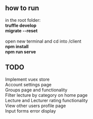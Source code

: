 ## how to run
in the root folder: 
<br/><b>truffle develop</b>
<br/><b>migrate --reset</b>
<br/>
<br/>
open new terminal and cd into /client <br/>
<b>npm install</b>
<br/>
<b>npm run serve</b>

## TODO
Implement vuex store
<br/>
Account settings page
<br/>
Groups page and functionality
<br/>
Filter lecture by category on home page
<br/>
Lecture and Lecturer rating functionality
<br/>
View other users profile page
<br/>
Input forms error display